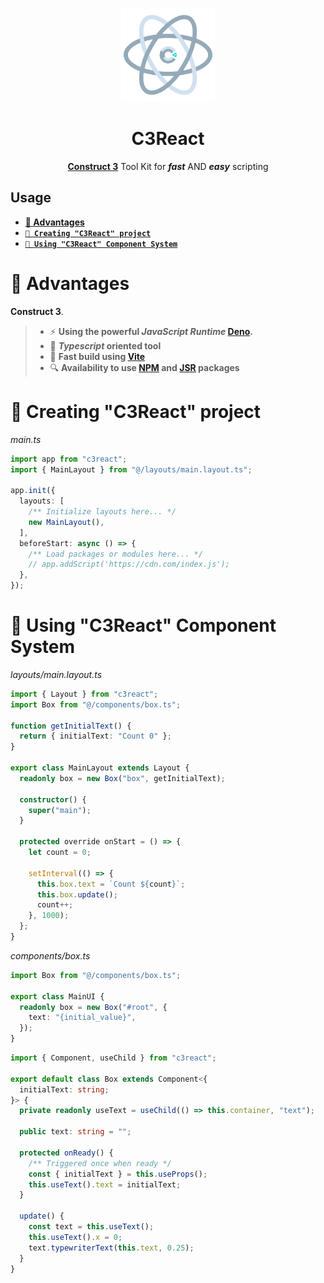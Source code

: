 <div align="center">

<img src="./c3react.gif" width="150" height="150"></img>

<h1>
    C3React
</h1>

[**Construct 3**](https://construct.net/) Tool Kit for _**fast**_ AND _**easy**_
scripting

</div>

## Usage

- **[💪 Advantages](#-advantages)**
- **[`🚀 Creating "C3React" project`](#-creating-c3react-project)**
- **[`🔌 Using "C3React" Component System`](#-using-c3react-component-system)**

# 💪 Advantages

**Construct 3**.

> - ⚡️ **Using the powerful _**JavaScript Runtime**_ [Deno](https://deno.com).**
> - 📝 **_**Typescript**_ oriented tool**
> - 🚀 **Fast build using [Vite](https://vite.dev/)**
> - 🔍 **Availability to use [NPM](https://www.npmjs.com/) and
>   [JSR](https://jsr.io/) packages**

# 🚀 Creating "C3React" project

_main.ts_

```typescript
import app from "c3react";
import { MainLayout } from "@/layouts/main.layout.ts";

app.init({
  layouts: [
    /** Initialize layouts here... */
    new MainLayout(),
  ],
  beforeStart: async () => {
    /** Load packages or modules here... */
    // app.addScript('https://cdn.com/index.js');
  },
});
```

# 🔌 Using "C3React" Component System

_layouts/main.layout.ts_

```typescript
import { Layout } from "c3react";
import Box from "@/components/box.ts";

function getInitialText() {
  return { initialText: "Count 0" };
}

export class MainLayout extends Layout {
  readonly box = new Box("box", getInitialText);

  constructor() {
    super("main");
  }

  protected override onStart = () => {
    let count = 0;

    setInterval(() => {
      this.box.text = `Count ${count}`;
      this.box.update();
      count++;
    }, 1000);
  };
}
```

_components/box.ts_

```typescript
import Box from "@/components/box.ts";

export class MainUI {
  readonly box = new Box("#root", {
    text: "{initial_value}",
  });
}
```

```typescript
import { Component, useChild } from "c3react";

export default class Box extends Component<{
  initialText: string;
}> {
  private readonly useText = useChild(() => this.container, "text");

  public text: string = "";

  protected onReady() {
    /** Triggered once when ready */
    const { initialText } = this.useProps();
    this.useText().text = initialText;
  }

  update() {
    const text = this.useText();
    this.useText().x = 0;
    text.typewriterText(this.text, 0.25);
  }
}
```
